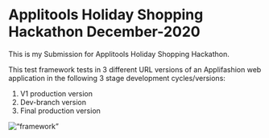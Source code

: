 # Applitools Holiday Shopping Hackathon December-2020

This is my Submission for Applitools Holiday Shopping Hackathon.

This test framework tests in 3 different URL versions of an Applifashion web application in the following 3 stage development cycles/versions: 

1. V1 production version
2. Dev-branch version
3. Final production version




<img title=“diagram” alt=“framework” src="https://github.com/suparna-khamaru/ApplitoolsHolidayShoppingHackathonDec2020/blob/main/images/architecture.png" />
